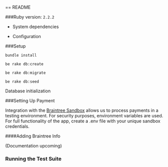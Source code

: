 == README

###Ruby version: ````2.2.2````

* System dependencies

* Configuration

###Setup

````bundle install````

````be rake db:create````

````be rake db:migrate````

````be rake db:seed````

Database initialization

###Setting Up Payment

Integration with the [Braintree Sandbox](https://sandbox.braintreegateway.com/login) allows us to process payments in a testing environment. For security purposes, environment variables are used. For full functionality of the app, create a .env file with your unique sandbox credentials.

####Adding Braintree Info

(Documentation upcoming)

### Running the Test Suite


